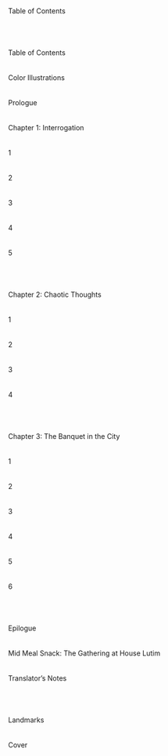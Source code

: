 <br/>
<br/>
Table of Contents<br/>
<br/>
<br/>
<br/>
<br/>
Table of Contents<br/>
<br/>
<br/>
Color Illustrations<br/>
<br/>
<br/>
Prologue<br/>
<br/>
<br/>
Chapter 1: Interrogation<br/>
<br/>
<br/>
1<br/>
<br/>
<br/>
2<br/>
<br/>
<br/>
3<br/>
<br/>
<br/>
4<br/>
<br/>
<br/>
5<br/>
<br/>
<br/>
<br/>
<br/>
Chapter 2: Chaotic Thoughts<br/>
<br/>
<br/>
1<br/>
<br/>
<br/>
2<br/>
<br/>
<br/>
3<br/>
<br/>
<br/>
4<br/>
<br/>
<br/>
<br/>
<br/>
Chapter 3: The Banquet in the City<br/>
<br/>
<br/>
1<br/>
<br/>
<br/>
2<br/>
<br/>
<br/>
3<br/>
<br/>
<br/>
4<br/>
<br/>
<br/>
5<br/>
<br/>
<br/>
6<br/>
<br/>
<br/>
<br/>
<br/>
Epilogue<br/>
<br/>
<br/>
Mid Meal Snack: The Gathering at House Lutim<br/>
<br/>
<br/>
Translator’s Notes<br/>
<br/>
<br/>
<br/>
<br/>
Landmarks<br/>
<br/>
<br/>
Cover<br/>
<br/>
<br/>
<br/>
<br/>
